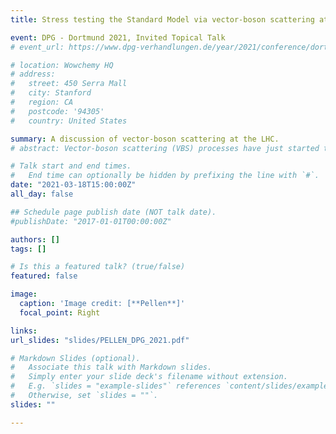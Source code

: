 ```yaml
---
title: Stress testing the Standard Model via vector-boson scattering at the LHC

event: DPG - Dortmund 2021, Invited Topical Talk
# event_url: https://www.dpg-verhandlungen.de/year/2021/conference/dortmund/part/t/session/74/contribution/3?lang=en

# location: Wowchemy HQ
# address:
#   street: 450 Serra Mall
#   city: Stanford
#   region: CA
#   postcode: '94305'
#   country: United States

summary: A discussion of vector-boson scattering at the LHC.
# abstract: Vector-boson scattering (VBS) processes have just started to be measured at the Large Hadron Collider (LHC). This is particularly exciting because this class of processes has been thought to be a possible window to new physics. But VBS is also interesting in its own right because it probes the Standard Model in extreme phase-space regions at high energy. The measurement of such processes is particularly challenging due to their low rates and large background. In this talk, I review necessary theoretical inputs to perform such measurements.

# Talk start and end times.
#   End time can optionally be hidden by prefixing the line with `#`.
date: "2021-03-18T15:00:00Z"
all_day: false

## Schedule page publish date (NOT talk date).
#publishDate: "2017-01-01T00:00:00Z"

authors: []
tags: []

# Is this a featured talk? (true/false)
featured: false

image:
  caption: 'Image credit: [**Pellen**]'
  focal_point: Right

links:
url_slides: "slides/PELLEN_DPG_2021.pdf"

# Markdown Slides (optional).
#   Associate this talk with Markdown slides.
#   Simply enter your slide deck's filename without extension.
#   E.g. `slides = "example-slides"` references `content/slides/example-slides.md`.
#   Otherwise, set `slides = ""`.
slides: ""

---
```

